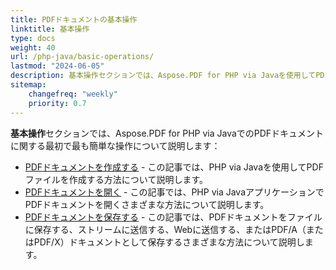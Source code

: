 ```yaml
---
title: PDFドキュメントの基本操作 
linktitle: 基本操作
type: docs
weight: 40
url: /php-java/basic-operations/
lastmod: "2024-06-05"
description: 基本操作セクションでは、Aspose.PDF for PHP via Javaを使用してPDFドキュメントを開くおよび保存する可能性について説明します。
sitemap:
    changefreq: "weekly"
    priority: 0.7
---
```


**基本操作**セクションでは、Aspose.PDF for PHP via JavaでのPDFドキュメントに関する最初で最も簡単な操作について説明します：

- [PDFドキュメントを作成する](/pdf/php-java/create-document/) - この記事では、PHP via Javaを使用してPDFファイルを作成する方法について説明します。
- [PDFドキュメントを開く](/pdf/php-java/open-pdf-document/) - この記事では、PHP via JavaアプリケーションでPDFドキュメントを開くさまざまな方法について説明します。
- [PDFドキュメントを保存する](/pdf/php-java/save-pdf-document/) - この記事では、PDFドキュメントをファイルに保存する、ストリームに送信する、Webに送信する、またはPDF/A（またはPDF/X）ドキュメントとして保存するさまざまな方法について説明します。
